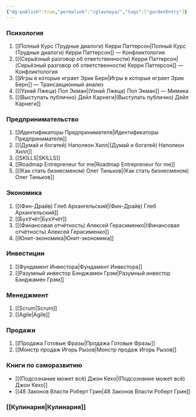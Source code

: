 ```yaml
---
{"dg-publish":true,"permalink":"/glavnaya/","tags":["gardenEntry"]}
---
```


### Психология
1. [[Полный Курс (Трудные диалоги) Керри Паттерсон\|Полный Курс (Трудные диалоги) Керри Паттерсон]] — Конфликтология
2. [[(Серьёзный разговор об ответственности) Керри Паттерсон\|(Серьёзный разговор об ответственности) Керри Паттерсон]] — Конфликтология
3. [[Игры в которые играет Эрик Берн\|Игры в которые играет Эрик Берн]] — Трансакционный анализ
4. [[(Узнай Лжеца) Пол Экман\|(Узнай Лжеца) Пол Экман]] — Мимика
5. [[(Выступать публично) Дейл Карнеги\|(Выступать публично) Дейл Карнеги]]
### Предпринимательство
1. [[Идентификаторы Предпринимателя\|Идентификаторы Предпринимателя]]
2. [[(Думай и богатей) Наполеон Хилл\|(Думай и богатей) Наполеон Хилл]]
3. [[SKILLS\|SKILLS]]
4. [[Roadmap Entrepreneur for me\|Roadmap Entrepreneur for me]]
5. [[(Как стать бизнесменом) Олег Тиньков\|(Как стать бизнесменом) Олег Тиньков]]
### Экономика
1. [[(Фин-Драйв) Глеб Архангельский\|(Фин-Драйв) Глеб Архангельский]]
2. [[БухУчёт\|БухУчёт]]
3. [[(Финансовая отчётность) Алексей Герасименко\|(Финансовая отчётность) Алексей Герасименко]]
4. [[Юнит-экономика\|Юнит-экономика]]
### Инвестиции
1. [[Фундамент Инвестора\|Фундамент Инвестора]] 
2. [[Разумный инвестор Бэнджамен Грэм\|Разумный инвестор Бэнджамен Грэм]]

### Менеджмент
1. [[Scrum\|Scrum]]
2. [[Agile\|Agile]]
### Продажи
1. [[Продажа Готовые Фразы\|Продажа Готовые Фразы]]
2. [[Монстр продаж Игорь Рызов\|Монстр продаж Игорь Рызов]]
### Книги по саморазвитию
- [[(Подсознание может всё) Джон Кехо\|(Подсознание может всё) Джон Кехо]]
- [[48 Законов Власти Роберт Грин\|48 Законов Власти Роберт Грин]]
### [[Кулинария\|Кулинария]]

